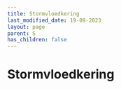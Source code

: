```yaml
---
title: Stormvloedkering
last_modified_date: 19-09-2023
layout: page
parent: S
has_children: false
---
```


Stormvloedkering
================


